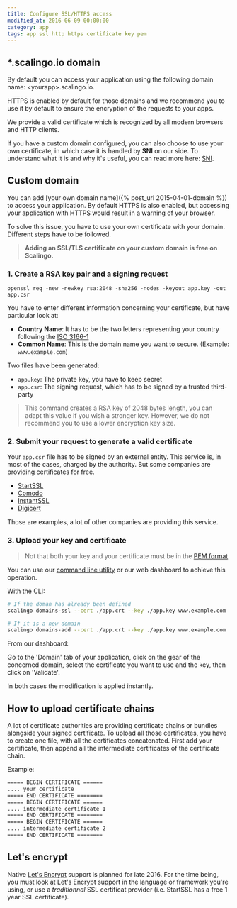 ```yaml
---
title: Configure SSL/HTTPS access
modified_at: 2016-06-09 00:00:00
category: app
tags: app ssl http https certificate key pem
---
```


## *.scalingo.io domain

By default you can access your application using the following domain name:
\<yourapp\>.scalingo.io.

HTTPS is enabled by default for those domains and we recommend you to use it by
default to ensure the encryption of the requests to your apps.

We provide a valid certificate which is recognized by all modern browsers and
HTTP clients.

If you have a custom domain configured, you can also choose to use your own
certificate, in which case it is handled by **SNI** on our side. To understand
what it is and why it's useful, you can read more here:
[SNI](https://en.wikipedia.org/wiki/Server_Name_Indication).

## Custom domain

You can add [your own domain name]({% post_url 2015-04-01-domain %}) to
access your application. By default HTTPS is also enabled, but accessing your
application with HTTPS would result in a warning of your browser.

To solve this issue, you have to use your own certificate with your domain.
Different steps have to be followed.

<blockquote class="bg-info">
  <strong>Adding an SSL/TLS certificate on your custom domain is free on Scalingo.</strong>
</blockquote>

### 1. Create a RSA key pair and a signing request

```
openssl req -new -newkey rsa:2048 -sha256 -nodes -keyout app.key -out app.csr
```

You have to enter different information concerning your certificate, but have
particular look at:

* __Country Name__: It has to be the two letters representing your country following the
[ISO 3166-1](https://en.wikipedia.org/wiki/ISO_3166-1_alpha-2)
* __Common Name__: This is the domain name you want to secure. (Example: `www.example.com`)

Two files have been generated:

* `app.key`: The private key, you have to keep secret
* `app.csr`: The signing request, which has to be signed by a trusted third-party

> This command creates a RSA key of 2048 bytes length, you can adapt this
> value if you wish a stronger key. However, we do not recommend you to use a
> lower encryption key size.

### 2. Submit your request to generate a valid certificate

Your `app.csr` file has to be signed by an external entity. This service is, in most
of the cases, charged by the authority. But some companies are providing certificates
for free.

* [StartSSL](https://www.startssl.com/)
* [Comodo](https://ssl.comodo.com)
* [InstantSSL](https://www.instantssl.com/)
* [Digicert](https://www.digicert.com/ssl-certificate.htm)

Those are examples, a lot of other companies are providing this service.

### 3. Upload your key and certificate

> Not that both your key and your certificate must be in the [PEM
> format](https://en.wikipedia.org/wiki/Privacy-enhanced_Electronic_Mail)

You can use our [command line utility](http://cli.scalingo.com) or our web dashboard
to achieve this operation.

With the CLI:

```bash
# If the doman has already been defined
scalingo domains-ssl --cert ./app.crt --key ./app.key www.example.com

# If it is a new domain
scalingo domains-add --cert ./app.crt --key ./app.key www.example.com
```

From our dashboard:

Go to the 'Domain' tab of your application, click on the gear of the concerned domain,
select the certificate you want to use and the key, then click on 'Validate'.

In both cases the modification is applied instantly.

## How to upload certificate chains

A lot of certificate authorities are providing certificate chains or bundles alongside your signed certificate. To upload all those certificates, you have to create one file, with all the certificates concatenated. First add your certificate, then append all the intermediate certificates of the certificate chain.

Example:

```bash
===== BEGIN CERTIFICATE ======
.... your certificate
===== END CERTIFICATE ========
===== BEGIN CERTIFICATE ======
.... intermediate certificate 1
===== END CERTIFICATE ========
===== BEGIN CERTIFICATE ======
.... intermediate certificate 2
===== END CERTIFICATE ========
```

## Let's encrypt

Native [Let's Encrypt](https://letsencrypt.org/) support is planned for late 2016. For the time being, you must look at Let's Encrypt support in the language or framework you're using, or use a *traditionnal* SSL certificat provider (i.e. StartSSL has a free 1 year SSL certificate). 
